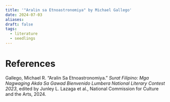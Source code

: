 ```yaml
---
title: '"Aralin sa Etnoastronomiya" by Michael Gallego'
date: 2024-07-03
aliases: 
draft: false
tags:
  - literature
  - seedlings
---
```


# References

Gallego, Michael R. “Aralin Sa Etnoastronomiya.” _Surat Filipino: Mga Nagwaging Akda Sa Gawad Bienvenido Lumbera National Literary Contest 2023_, edited by Junley L. Lazaga et al., National Commission for Culture and the Arts, 2024.